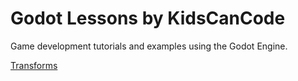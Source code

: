 # Godot Lessons by KidsCanCode

Game development tutorials and examples using the Godot Engine.

[Transforms](x.0_transforms.md)